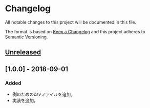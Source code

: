 # Changelog
All notable changes to this project will be documented in this file.

The format is based on [Keep a Changelog](http://keepachangelog.com/en/1.0.0/)
and this project adheres to [Semantic Versioning](http://semver.org/spec/v2.0.0.html).

## [Unreleased]

## [1.0.0] - 2018-09-01
### Added
- 例のためのcsvファイルを追加。
- 実装を追加。

[Unreleased]: https://github.com/Shuhei-Tsunoda/overtime_drawer/compare/v1.0.0...HEAD
